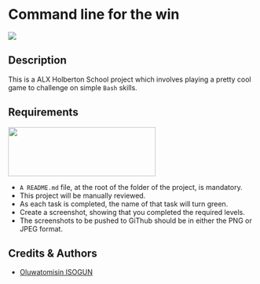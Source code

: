 # Command line for the win
<img src="https://s3.amazonaws.com/intranet-projects-files/holbertonschool-sysadmin_devops/324/06AChAO.png" width="" height="">


## Description
This is a ALX Holberton School project which involves playing a pretty cool game to challenge on simple `Bash` skills.

## Requirements
<img src="https://alx-apply.hbtn.io/brand_alx/share_image_2019.jpg" width="300" height="100" />

- `A README.md` file, at the root of the folder of the project, is mandatory.
- This project will be manually reviewed.
- As each task is completed, the name of that task will turn green.
- Create a screenshot, showing that you completed the required levels.
- The screenshots to be pushed to GiThub should be in either the PNG or JPEG format.

## Credits & Authors
- [Oluwatomisin ISOGUN](https://@github.com/TosinISOGUN.com)
